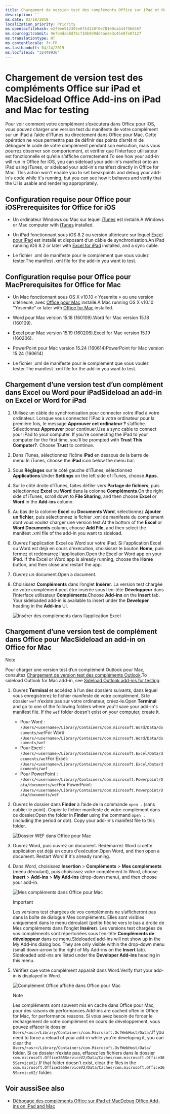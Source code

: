 ```yaml
---
title: Chargement de version test des compléments Office sur iPad et Mac
description: ''
ms.date: 03/19/2019
localization_priority: Priority
ms.openlocfilehash: e2f9ee912395e0f54130f0e78109cab4479b6567
ms.sourcegitcommit: 9e7b4daa8d76c710b9d9dd4ae2e3c45e8fe07127
ms.translationtype: HT
ms.contentlocale: fr-FR
ms.lasthandoff: 04/24/2019
ms.locfileid: "32449936"
---
```

# <a name="sideload-office-add-ins-on-ipad-and-mac-for-testing"></a><span data-ttu-id="9e45a-102">Chargement de version test des compléments Office sur iPad et Mac</span><span class="sxs-lookup"><span data-stu-id="9e45a-102">Sideload Office Add-ins on iPad and Mac for testing</span></span>

<span data-ttu-id="9e45a-p101">Pour voir comment votre complément s’exécutera dans Office pour iOS, vous pouvez charger une version test du manifeste de votre complément sur un iPad à l’aide d’iTunes ou directement dans Office pour Mac. Cette opération ne vous permettra pas de définir des points d’arrêt ni de déboguer le code de votre complément pendant son exécution, mais vous pourrez observer son comportement, et vérifier que l’interface utilisateur est fonctionnelle et qu’elle s’affiche correctement.</span><span class="sxs-lookup"><span data-stu-id="9e45a-p101">To see how your add-in will run in Office for iOS, you can sideload your add-in's manifest onto an iPad using iTunes, or sideload your add-in's manifest directly in Office for Mac. This action won't enable you to set breakpoints and debug your add-in's code while it's running, but you can see how it behaves and verify that the UI is usable and rendering appropriately.</span></span> 

## <a name="prerequisites-for-office-for-ios"></a><span data-ttu-id="9e45a-105">Configuration requise pour Office pour iOS</span><span class="sxs-lookup"><span data-stu-id="9e45a-105">Prerequisites for Office for iOS</span></span>

- <span data-ttu-id="9e45a-106">Un ordinateur Windows ou Mac sur lequel [iTunes](https://www.apple.com/itunes/download/) est installé.</span><span class="sxs-lookup"><span data-stu-id="9e45a-106">A Windows or Mac computer with [iTunes](https://www.apple.com/itunes/download/) installed.</span></span>
    
- <span data-ttu-id="9e45a-107">Un iPad fonctionnant sous iOS 8.2 ou version ultérieure sur lequel [Excel pour iPad](https://itunes.apple.com/us/app/microsoft-excel/id586683407?mt=8) est installé et disposant d’un câble de synchronisation.</span><span class="sxs-lookup"><span data-stu-id="9e45a-107">An iPad running iOS 8.2 or later with [Excel for iPad](https://itunes.apple.com/us/app/microsoft-excel/id586683407?mt=8) installed, and a sync cable.</span></span>
    
- <span data-ttu-id="9e45a-108">Le fichier .xml de manifeste pour le complément que vous voulez tester.</span><span class="sxs-lookup"><span data-stu-id="9e45a-108">The manifest .xml file for the add-in you want to test.</span></span>
    

## <a name="prerequisites-for-office-for-mac"></a><span data-ttu-id="9e45a-109">Configuration requise pour Office pour Mac</span><span class="sxs-lookup"><span data-stu-id="9e45a-109">Prerequisites for Office for Mac</span></span>

- <span data-ttu-id="9e45a-110">Un Mac fonctionnant sous OS X v10.10 « Yosemite » ou une version ultérieure, avec [Office pour Mac](https://products.office.com/buy/compare-microsoft-office-products?tab=omac) installé.</span><span class="sxs-lookup"><span data-stu-id="9e45a-110">A Mac running OS X v10.10 "Yosemite" or later with [Office for Mac](https://products.office.com/buy/compare-microsoft-office-products?tab=omac) installed.</span></span>
    
- <span data-ttu-id="9e45a-111">Word pour Mac version 15.18 (160109).</span><span class="sxs-lookup"><span data-stu-id="9e45a-111">Word for Mac version 15.18 (160109).</span></span>
   
- <span data-ttu-id="9e45a-112">Excel pour Mac version 15.19 (160206).</span><span class="sxs-lookup"><span data-stu-id="9e45a-112">Excel for Mac version 15.19 (160206).</span></span>

- <span data-ttu-id="9e45a-113">PowerPoint pour Mac version 15.24 (160614)</span><span class="sxs-lookup"><span data-stu-id="9e45a-113">PowerPoint for Mac version 15.24 (160614)</span></span>
    
- <span data-ttu-id="9e45a-114">Le fichier .xml de manifeste pour le complément que vous voulez tester.</span><span class="sxs-lookup"><span data-stu-id="9e45a-114">The manifest .xml file for the add-in you want to test.</span></span>
    

## <a name="sideload-an-add-in-on-excel-or-word-for-ipad"></a><span data-ttu-id="9e45a-115">Chargement d’une version test d’un complément dans Excel ou Word pour iPad</span><span class="sxs-lookup"><span data-stu-id="9e45a-115">Sideload an add-in on Excel or Word for iPad</span></span>

1. <span data-ttu-id="9e45a-p102">Utilisez un câble de synchronisation pour connecter votre iPad à votre ordinateur. Lorsque vous connectez l’iPad à votre ordinateur pour la première fois, le message **Approuver cet ordinateur ?** s’affiche. Sélectionnez **Approuver** pour continuer.</span><span class="sxs-lookup"><span data-stu-id="9e45a-p102">Use a sync cable to connect your iPad to your computer. If you're connecting the iPad to your computer for the first time, you'll be prompted with  **Trust This Computer?**. Choose **Trust** to continue.</span></span>

2. <span data-ttu-id="9e45a-119">Dans iTunes, sélectionnez l’icône **iPad** en dessous de la barre de menu.</span><span class="sxs-lookup"><span data-stu-id="9e45a-119">In iTunes, choose the  **iPad** icon below the menu bar.</span></span>

3. <span data-ttu-id="9e45a-120">Sous  **Réglages** sur le côté gauche d’iTunes, sélectionnez **Applications**.</span><span class="sxs-lookup"><span data-stu-id="9e45a-120">Under  **Settings** on the left side of iTunes, choose **Apps**.</span></span>

4. <span data-ttu-id="9e45a-121">Sur le côté droite d’iTunes, faites défiler vers  **Partage de fichiers**, puis sélectionnez  **Excel** ou **Word** dans la colonne **Compléments**.</span><span class="sxs-lookup"><span data-stu-id="9e45a-121">On the right side of iTunes, scroll down to  **File Sharing**, and then choose  **Excel** or **Word** in the **Add-ins** column.</span></span>

5. <span data-ttu-id="9e45a-122">Au bas de la colonne  **Excel** ou **Documents Word**, sélectionnez  **Ajouter un fichier**, puis sélectionnez le fichier .xml de manifeste du complément dont vous voulez charger une version test.</span><span class="sxs-lookup"><span data-stu-id="9e45a-122">At the bottom of the  **Excel** or **Word Documents** column, choose **Add File**, and then select the manifest .xml file of the add-in you want to sideload.</span></span> 
    
6. <span data-ttu-id="9e45a-p103">Ouvrez l'application Excel ou Word sur votre iPad. Si l'application Excel ou Word est déjà en cours d'exécution, choisissez le bouton  **Home**, puis fermez et redémarrez l'application.</span><span class="sxs-lookup"><span data-stu-id="9e45a-p103">Open the Excel or Word app on your iPad. If the Excel or Word app is already running, choose the  **Home** button, and then close and restart the app.</span></span>
    
7. <span data-ttu-id="9e45a-125">Ouvrez un document.</span><span class="sxs-lookup"><span data-stu-id="9e45a-125">Open a document.</span></span>
    
8. <span data-ttu-id="9e45a-126">Choisissez  **Compléments** dans l’onglet **Insérer**. La version test chargée de votre complément peut être insérée sous l’en-tête  **Développeur** dans l’interface utilisateur **Compléments**.</span><span class="sxs-lookup"><span data-stu-id="9e45a-126">Choose  **Add-ins** on the **Insert** tab. Your sideloaded add-in is available to insert under the **Developer** heading in the **Add-ins** UI.</span></span>
    
    ![Insérer des compléments dans l’application Excel](../images/excel-insert-add-in.png)


## <a name="sideload-an-add-in-on-office-for-mac"></a><span data-ttu-id="9e45a-128">Chargement d’une version test de complément dans Office pour Mac</span><span class="sxs-lookup"><span data-stu-id="9e45a-128">Sideload an add-in on Office for Mac</span></span>

> [!NOTE]
> <span data-ttu-id="9e45a-129">Pour charger une version test d’un complément Outlook pour Mac, consultez [Chargement de version test des compléments Outlook](/outlook/add-ins/sideload-outlook-add-ins-for-testing).</span><span class="sxs-lookup"><span data-stu-id="9e45a-129">To sideload Outlook for Mac add-in, see [Sideload Outlook add-ins for testing](/outlook/add-ins/sideload-outlook-add-ins-for-testing).</span></span>

1. <span data-ttu-id="9e45a-p104">Ouvrez **Terminal** et accédez à l’un des dossiers suivants, dans lequel vous enregistrerez le fichier manifeste de votre complément. Si le dossier `wef` n’existe pas sur votre ordinateur, créez-le.</span><span class="sxs-lookup"><span data-stu-id="9e45a-p104">Open  **Terminal** and go to one of the following folders where you'll save your add-in's manifest file. If the `wef` folder doesn't exist on your computer, create it.</span></span>
    
    - <span data-ttu-id="9e45a-132">Pour Word : `/Users/<username>/Library/Containers/com.microsoft.Word/Data/documents/wef`</span><span class="sxs-lookup"><span data-stu-id="9e45a-132">For Word:  `/Users/<username>/Library/Containers/com.microsoft.Word/Data/documents/wef`</span></span>    
    - <span data-ttu-id="9e45a-133">Pour Excel : `/Users/<username>/Library/Containers/com.microsoft.Excel/Data/documents/wef`</span><span class="sxs-lookup"><span data-stu-id="9e45a-133">For Excel:  `/Users/<username>/Library/Containers/com.microsoft.Excel/Data/documents/wef`</span></span>
    - <span data-ttu-id="9e45a-134">Pour PowerPoint : `/Users/<username>/Library/Containers/com.microsoft.Powerpoint/Data/documents/wef`</span><span class="sxs-lookup"><span data-stu-id="9e45a-134">For PowerPoint: `/Users/<username>/Library/Containers/com.microsoft.Powerpoint/Data/documents/wef`</span></span>
    
2. <span data-ttu-id="9e45a-p105">Ouvrez le dossier dans **Finder** à l’aide de la commande `open .` (sans oublier le point). Copier le fichier manifeste de votre complément dans ce dossier.</span><span class="sxs-lookup"><span data-stu-id="9e45a-p105">Open the folder in  **Finder** using the command `open .` (including the period or dot). Copy your add-in's manifest file to this folder.</span></span>
    
    ![Dossier WEF dans Office pour Mac](../images/all-my-files.png)

3. <span data-ttu-id="9e45a-p106">Ouvrez Word, puis ouvrez un document. Redémarrez Word si cette application est déjà en cours d'exécution.</span><span class="sxs-lookup"><span data-stu-id="9e45a-p106">Open Word, and then open a document. Restart Word if it's already running.</span></span>
    
4. <span data-ttu-id="9e45a-140">Dans Word, choisissez **Insertion** > **Compléments** > **Mes compléments** (menu déroulant), puis choisissez votre complément.</span><span class="sxs-lookup"><span data-stu-id="9e45a-140">In Word, choose  **Insert** > **Add-ins** > **My Add-ins** (drop-down menu), and then choose your add-in.</span></span>
    
    ![Mes compléments dans Office pour Mac](../images/my-add-ins-wikipedia.png)

    > [!IMPORTANT]
    > <span data-ttu-id="9e45a-p107">Les versions test chargées de vos compléments ne s’afficheront pas dans la boîte de dialogue Mes compléments. Elles sont visibles uniquement dans le menu déroulant (petite flèche vers le bas à droite de Mes compléments dans l’onglet **Insérer**). Les versions test chargées de vos compléments sont répertoriées sous l’en-tête **Compléments de développeur** dans ce menu.</span><span class="sxs-lookup"><span data-stu-id="9e45a-p107">Sideloaded add-ins will not show up in the My Add-ins dialog box. They are only visible within the drop-down menu (small down-arrow to the right of My Add-ins on the **Insert** tab). Sideloaded add-ins are listed under the **Developer Add-ins** heading in this menu.</span></span> 
    
5. <span data-ttu-id="9e45a-145">Vérifiez que votre complément apparaît dans Word.</span><span class="sxs-lookup"><span data-stu-id="9e45a-145">Verify that your add-in is displayed in Word.</span></span>
    
    ![Complément Office affiché dans Office pour Mac](../images/lorem-ipsum-wikipedia.png)
    
    > [!NOTE]
    > <span data-ttu-id="9e45a-147">Les compléments sont souvent mis en cache dans Office pour Mac, pour des raisons de performances.</span><span class="sxs-lookup"><span data-stu-id="9e45a-147">Add-ins are cached often in Office for Mac, for performance reasons.</span></span> <span data-ttu-id="9e45a-148">Si vous avez besoin de forcer le rechargement de votre complément en cours de développement, vous pouvez effacer le dossier `Users/<usr>/Library/Containers/com.Microsoft.OsfWebHost/Data/`.</span><span class="sxs-lookup"><span data-stu-id="9e45a-148">If you need to force a reload of your add-in while you're developing it, you can clear the `Users/<usr>/Library/Containers/com.Microsoft.OsfWebHost/Data/` folder.</span></span> <span data-ttu-id="9e45a-149">Si ce dossier n’existe pas, effacez les fichiers dans le dossier `com.microsoft.Office365ServiceV2/Data/Caches/com.microsoft.Office365ServiceV2/`.</span><span class="sxs-lookup"><span data-stu-id="9e45a-149">If that folder doesn't exist, clear the files in the `com.microsoft.Office365ServiceV2/Data/Caches/com.microsoft.Office365ServiceV2/` folder.</span></span>

## <a name="see-also"></a><span data-ttu-id="9e45a-150">Voir aussi</span><span class="sxs-lookup"><span data-stu-id="9e45a-150">See also</span></span>

- [<span data-ttu-id="9e45a-151">Débogage des compléments Office sur iPad et Mac</span><span class="sxs-lookup"><span data-stu-id="9e45a-151">Debug Office Add-ins on iPad and Mac</span></span>](debug-office-add-ins-on-ipad-and-mac.md)
